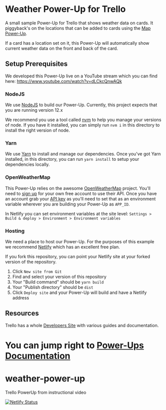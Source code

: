 
# Weather Power-Up for Trello

A small sample Power-Up for Trello that shows weather data on cards. It
piggyback's on the locations that can be added to cards using the
[Map Power-Up](https://trello.com/power-ups/5ad892c30b141641d32919bf/map).

If a card has a location set on it, this Power-Up will automatically show
current weather data on the front and back of the card.

## Setup Prerequisites

We developed this Power-Up live on a YouTube stream which you can find here:
https://www.youtube.com/watch?v=dLCkcQnwAQk

### NodeJS

We use [NodeJS](https://nodejs.org) to build our Power-Up. Currently, this
project expects that you are running version 12.x

We recommend you use a tool called [nvm](https://github.com/nvm-sh/nvm) to help
you manage your versions of node. If you have it installed, you can simply run
`nvm i` in this directory to install the right version of node.

### Yarn

We use [Yarn](https://yarnpkg.com) to install and manage our dependencies. Once
you've got Yarn installed, in this directory, you can run `yarn install` to
setup your dependencies locally.

### OpenWeatherMap

This Power-Up relies on the awesome [OpenWeatherMap](https://openweathermap.org/)
project. You'll need to [sign up](https://home.openweathermap.org/users/sign_up)
for your own free account to use their API. Once you have an account grab your
[API key](https://home.openweathermap.org/api_keys) as you'll need to set that
as an environment variable wherever you are building your Power-Up as `APP_ID`.

In Netlify you can set environment variables at the site level:
`Settings > Build & deploy > Environment > Environment variables`

### Hosting

We need a place to host our Power-Up. For the purposes of this example we
recommend [Netlify](https://www.netlify.com/) which has an excellent free plan.

If you fork this repository, you can point your Netlify site at your forked
version of the repository.

1. Click `New site from Git`
2. Find and select your version of this repository
3. Your "Build command" should be `yarn build`
4. Your "Publish directory" should be `dist`
5. Click `Deploy site` and your Power-Up will build and have a Netlify address

## Resources

Trello has a whole [Developers Site](https://developers.trello.com/) with
various guides and documentation.

You can jump right to
[Power-Ups Documentation](https://developers.trello.com/reference#power-ups-intro)
=======
# weather-power-up
Trello PowerUp from instructional video

[![Netlify Status](https://api.netlify.com/api/v1/badges/0f3157ef-23cb-4bca-8dfe-742924ea311f/deploy-status)](https://app.netlify.com/sites/w-power-up/deploys)

